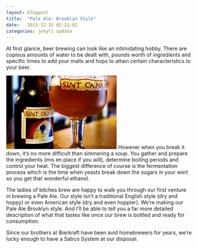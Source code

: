 ```yaml
---
layout: blogpost
title:  "Pale Ale: Brooklyn Style"
date:   2013-12-31 02:22:02
categories: jekyll update
---
```


At first glance, beer brewing can look like an intimidating hobby. There are copious amounts of water to be dealt with, pounds worth of ingredients and specific times to add your malts and hops to attain certain characteristics to your beer.

![This is an image](/blog/images/item2.jpeg) However when you break it down, it’s no more difficult than simmering a soup. You gather and prepare the ingredients (mis en place if you will), determine boiling periods and control your heat. The biggest difference of course is the fermentation process which is the time when yeasts break down the sugars in your wert so you get that wonderful ethanol.

The ladies of bitches brew are happy to walk you through our first venture in brewing a Pale Ale. Our style isn’t a traditional English style (dry and hoppy) or even American style (dry and even hoppier). We’re making our Pale Ale Brooklyn style. And I’ll be able to tell you a far more detailed description of what that tastes like once our brew is bottled and ready for consumption.

Since our brothers at Bierkraft have been avid homebrewers for years, we’re lucky enough to have a Sabco System at our disposal.
